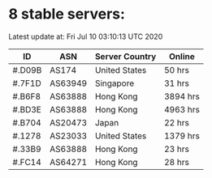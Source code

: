 # 8 stable servers:

Latest update at: Fri Jul 10 03:10:13 UTC 2020

| ID | ASN | Server Country | Online |
| -- | --- | -------------- | ------ |
| #.D09B | AS174 | United States | 50 hrs |
| #.7F1D | AS63949 | Singapore | 31 hrs |
| #.B6F8 | AS63888 | Hong Kong | 3894 hrs |
| #.BD3E | AS63888 | Hong Kong | 4963 hrs |
| #.B704 | AS20473 | Japan | 22 hrs |
| #.1278 | AS23033 | United States | 1379 hrs |
| #.33B9 | AS63888 | Hong Kong | 23 hrs |
| #.FC14 | AS64271 | Hong Kong | 28 hrs |

